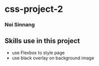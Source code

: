 # css-project-2
### Noi Sinnang

## Skills use in this project
   - use Flexbox to style page
   - use black overlay on background image 
